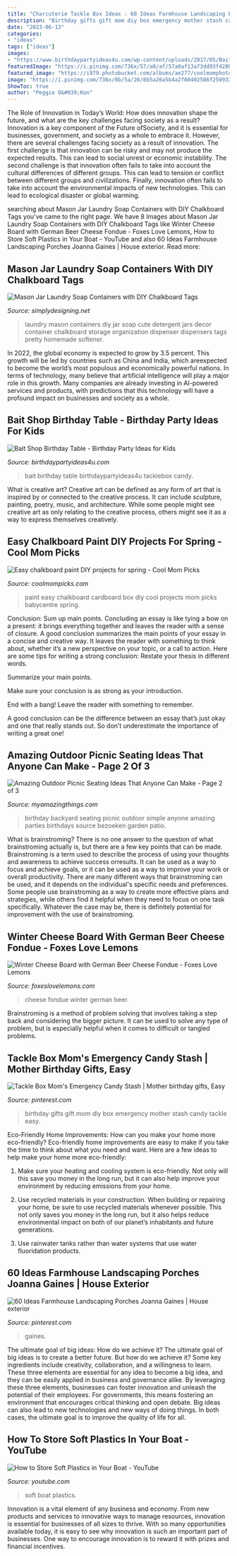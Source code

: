 ```yaml
---
title: "Charcuterie Tackle Box Ideas : 60 Ideas Farmhouse Landscaping Porches Joanna Gaines"
description: "Birthday gifts gift mom diy box emergency mother stash candy tackle easy"
date: "2023-06-13"
categories:
- "ideas"
tags: ["ideas"]
images:
- "https://www.birthdaypartyideas4u.com/wp-content/uploads/2017/05/Bait-Shop-Birthday-Table-Candy-Tacklebox-600x800.jpg"
featuredImage: "https://i.pinimg.com/736x/57/a0/af/57a0af13a73dd93f4280b5a8224977cb.jpg"
featured_image: "https://i979.photobucket.com/albums/ae277/coolmomphotos/2014-April-Picks/Chalkboard-paint-cardboard-box-BabyCentre_zpse1c6f4f6.jpg"
image: "https://i.pinimg.com/736x/8b/5a/26/8b5a26a5b4a2f60402586f250932460e.jpg"
ShowToc: true
author: "Peggie O&#039;Kon"
---
```



The Role of Innovation in Today’s World: How does innovation shape the future, and what are the key challenges facing society as a result?
Innovation is a key component of the Future ofSociety, and it is essential for businesses, government, and society as a whole to embrace it. However, there are several challenges facing society as a result of innovation. The first challenge is that innovation can be risky and may not produce the expected results. This can lead to social unrest or economic instability. The second challenge is that innovation often fails to take into account the cultural differences of different groups. This can lead to tension or conflict between different groups and civilizations. Finally, innovation often fails to take into account the environmental impacts of new technologies. This can lead to ecological disaster or global warming.

	

		
searching about Mason Jar Laundry Soap Containers with DIY Chalkboard Tags you've came to the right page. We have 8 Images about Mason Jar Laundry Soap Containers with DIY Chalkboard Tags like Winter Cheese Board with German Beer Cheese Fondue - Foxes Love Lemons, How to Store Soft Plastics in Your Boat - YouTube and also 60 Ideas Farmhouse Landscaping Porches Joanna Gaines | House exterior. Read more:
		
    
## Mason Jar Laundry Soap Containers With DIY Chalkboard Tags

<img loading=lazy src="http://www.simplydesigning.net/wp-content/uploads/2014/07/cute+laundry+container+with+diy+chalkboard+tags1.jpg" onerror="this.onerror=null;this.src='https://tse4.mm.bing.net/th?id=OIP.5VFMNx070mWje-r0HVx5FAHaIe&amp;pid=15.1';" alt="Mason Jar Laundry Soap Containers with DIY Chalkboard Tags">

_Source: simplydesigning.net_

>laundry mason containers diy jar soap cute detergent jars decor container chalkboard storage organization dispenser dispensers tags pretty homemade softener. 

	

In 2022, the global economy is expected to grow by 3.5 percent. This growth will be led by countries such as China and India, which areexpected to become the world’s most populous and economically powerful nations. In terms of technology, many believe that artificial intelligence will play a major role in this growth. Many companies are already investing in AI-powered services and products, with predictions that this technology will have a profound impact on businesses and society as a whole.

    
## Bait Shop Birthday Table - Birthday Party Ideas For Kids

<img loading=lazy src="https://www.birthdaypartyideas4u.com/wp-content/uploads/2017/05/Bait-Shop-Birthday-Table-Candy-Tacklebox-600x800.jpg" onerror="this.onerror=null;this.src='https://tse1.mm.bing.net/th?id=OIP.uhchWyJgdC90Dvk6HmDkiQHaJ4&amp;pid=15.1';" alt="Bait Shop Birthday Table - Birthday Party Ideas for Kids">

_Source: birthdaypartyideas4u.com_

>bait birthday table birthdaypartyideas4u tacklebox candy. 

	

What is creative art?
Creative art can be defined as any form of art that is inspired by or connected to the creative process. It can include sculpture, painting, poetry, music, and architecture. While some people might see creative art as only relating to the creative process, others might see it as a way to express themselves creatively.

    
## Easy Chalkboard Paint DIY Projects For Spring - Cool Mom Picks

<img loading=lazy src="https://i979.photobucket.com/albums/ae277/coolmomphotos/2014-April-Picks/Chalkboard-paint-cardboard-box-BabyCentre_zpse1c6f4f6.jpg" onerror="this.onerror=null;this.src='https://tse1.mm.bing.net/th?id=OIP.sOFFzmzRqYSH0WSEE_VHqQHaEo&amp;pid=15.1';" alt="Easy chalkboard paint DIY projects for spring - Cool Mom Picks">

_Source: coolmompicks.com_

>paint easy chalkboard cardboard box diy cool projects mom picks babycentre spring. 

	

Conclusion: Sum up main points.
Concluding an essay is like tying a bow on a present: it brings everything together and leaves the reader with a sense of closure. A good conclusion summarizes the main points of your essay in a concise and creative way. It leaves the reader with something to think about, whether it’s a new perspective on your topic, or a call to action. Here are some tips for writing a strong conclusion:
 Restate your thesis in different words.

Summarize your main points.

Make sure your conclusion is as strong as your introduction.

End with a bang! Leave the reader with something to remember.

A good conclusion can be the difference between an essay that’s just okay and one that really stands out. So don’t underestimate the importance of writing a great one!

    
## Amazing Outdoor Picnic Seating Ideas That Anyone Can Make - Page 2 Of 3

<img loading=lazy src="http://myamazingthings.com/wp-content/uploads/2018/05/outdoor-seating-7-.jpg" onerror="this.onerror=null;this.src='https://tse2.mm.bing.net/th?id=OIP.Nbfq0zUfnwFay4tozoQg7gHaE7&amp;pid=15.1';" alt="Amazing Outdoor Picnic Seating Ideas That Anyone Can Make - Page 2 of 3">

_Source: myamazingthings.com_

>birthday backyard seating picnic outdoor simple anyone amazing parties birthdays source bezoeken garden patio. 

	

What is brainstroming?
There is no one answer to the question of what brainstroming actually is, but there are a few key points that can be made. Brainstroming is a term used to describe the process of using your thoughts and awareness to achieve success orresults. It can be used as a way to focus and achieve goals, or it can be used as a way to improve your work or overall productivity. There are many different ways that brainstroming can be used, and it depends on the individual's specific needs and preferences. Some people use brainstroming as a way to create more effective plans and strategies, while others find it helpful when they need to focus on one task specifically. Whatever the case may be, there is definitely potential for improvement with the use of brainstroming.

    
## Winter Cheese Board With German Beer Cheese Fondue - Foxes Love Lemons

<img loading=lazy src="https://foxeslovelemons.com/wp-content/uploads/2016/12/Winter-Cheese-Board-with-German-Beer-Cheese-Fondue.jpg" onerror="this.onerror=null;this.src='https://tse1.mm.bing.net/th?id=OIP.88nqZMCs1ErdtUae5nRx6gHaLG&amp;pid=15.1';" alt="Winter Cheese Board with German Beer Cheese Fondue - Foxes Love Lemons">

_Source: foxeslovelemons.com_

>cheese fondue winter german beer. 

	

Brainstroming is a method of problem solving that involves taking a step back and considering the bigger picture. It can be used to solve any type of problem, but is especially helpful when it comes to difficult or tangled problems.

    
## Tackle Box Mom&#039;s Emergency Candy Stash | Mother Birthday Gifts, Easy

<img loading=lazy src="https://i.pinimg.com/736x/57/a0/af/57a0af13a73dd93f4280b5a8224977cb.jpg" onerror="this.onerror=null;this.src='https://tse2.mm.bing.net/th?id=OIP.c1BIfAXaVpeyH0szveg58QHaKX&amp;pid=15.1';" alt="Tackle Box Mom&#039;s Emergency Candy Stash | Mother birthday gifts, Easy">

_Source: pinterest.com_

>birthday gifts gift mom diy box emergency mother stash candy tackle easy. 

	

Eco-Friendly Home Improvements: How can you make your home more eco-friendly?
Eco-friendly home improvements are easy to make if you take the time to think about what you need and want. Here are a few ideas to help make your home more eco-friendly:
1. Make sure your heating and cooling system is eco-friendly. Not only will this save you money in the long run, but it can also help improve your environment by reducing emissions from your home.

2. Use recycled materials in your construction. When building or repairing your home, be sure to use recycled materials whenever possible. This not only saves you money in the long run, but it also helps reduce environmental impact on both of our planet’s inhabitants and future generations.

3. Use rainwater tanks rather than water systems that use water fluoridation products.

    
## 60 Ideas Farmhouse Landscaping Porches Joanna Gaines | House Exterior

<img loading=lazy src="https://i.pinimg.com/736x/8b/5a/26/8b5a26a5b4a2f60402586f250932460e.jpg" onerror="this.onerror=null;this.src='https://tse4.mm.bing.net/th?id=OIP.lDPuqECrxDmOhiSe60rn8wAAAA&amp;pid=15.1';" alt="60 Ideas Farmhouse Landscaping Porches Joanna Gaines | House exterior">

_Source: pinterest.com_

>gaines. 

	

The ultimate goal of big ideas: How do we achieve it?
The ultimate goal of big ideas is to create a better future. But how do we achieve it? Some key ingredients include creativity, collaboration, and a willingness to learn. These three elements are essential for any idea to become a big idea, and they can be easily applied in business and governance alike. By leveraging these three elements, businesses can foster innovation and unleash the potential of their employees. For governments, this means fostering an environment that encourages critical thinking and open debate. Big ideas can also lead to new technologies and new ways of doing things. In both cases, the ultimate goal is to improve the quality of life for all.

    
## How To Store Soft Plastics In Your Boat - YouTube

<img loading=lazy src="https://i.ytimg.com/vi/mVCLXWHStIQ/maxresdefault.jpg" onerror="this.onerror=null;this.src='https://tse1.mm.bing.net/th?id=OIP.c5Xct1aPoG3HFcR5UjagpwHaEK&amp;pid=15.1';" alt="How to Store Soft Plastics in Your Boat - YouTube">

_Source: youtube.com_

>soft boat plastics. 

	

Innovation is a vital element of any business and economy. From new products and services to innovative ways to manage resources, innovation is essential for businesses of all sizes to thrive. With so many opportunities available today, it is easy to see why innovation is such an important part of businesses. One way to encourage innovation is to reward it with prizes and financial incentives.

